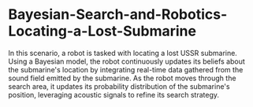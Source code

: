 # Bayesian-Search-and-Robotics-Locating-a-Lost-Submarine

In this scenario, a robot is tasked with locating a lost USSR submarine. Using a Bayesian model, the robot continuously updates its beliefs about the submarine's location by integrating real-time data gathered from the sound field emitted by the submarine. As the robot moves through the search area, it updates its probability distribution of the submarine's position, leveraging acoustic signals to refine its search strategy.
